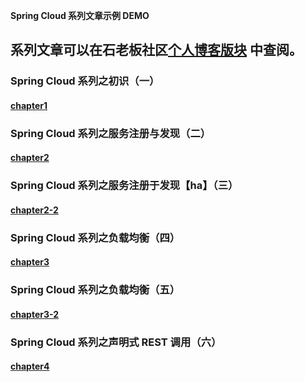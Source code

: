 **Spring Cloud 系列文章示例 DEMO**


## 系列文章可以在石老板社区[个人博客版块](http://www.ithere.net/kirago) 中查阅。

### Spring Cloud 系列之初识（一）
#### [chapter1](http://www.ithere.net/kirago/article/128)

### Spring Cloud 系列之服务注册与发现（二）
#### [chapter2](http://www.ithere.net/kirago/article/129)

### Spring Cloud 系列之服务注册于发现【ha】（三）
#### [chapter2-2](http://www.ithere.net/kirago/article/130)

### Spring Cloud 系列之负载均衡（四）
#### [chapter3](http://www.ithere.net/kirago/article/131)

### Spring Cloud 系列之负载均衡（五）
#### [chapter3-2](http://www.ithere.net/kirago/article/135)

### Spring Cloud 系列之声明式 REST 调用（六）
#### [chapter4](http://www.ithere.net/kirago/article/136)
